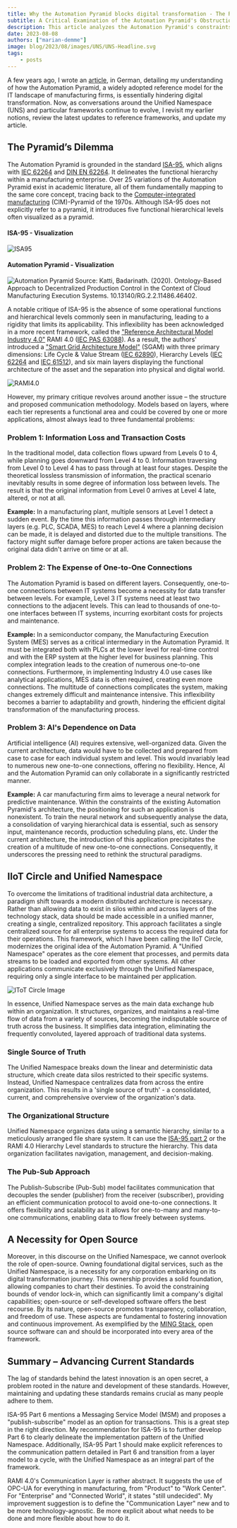 ```yaml
---
title: Why the Automation Pyramid blocks digital transformation - The Role of Unified Namespace
subtitle: A Critical Examination of the Automation Pyramid's Obstruction to Digital Transformation
description: This article analyzes the Automation Pyramid's constraints and explains the Unified Namespace, highlighting its potential to evolve digital transformation in manufacturing.
date: 2023-08-08 
authors: ["marian-demme"]
image: blog/2023/08/images/UNS/UNS-Headline.svg
tags:
    - posts
---
```

A few years ago, I wrote an [article](https://www.linkedin.com/pulse/iiot-circle-marian-raphael-demme/), in German, detailing my understanding of how the Automation Pyramid, a widely adopted reference model for the IT landscape of manufacturing firms, is essentially hindering digital transformation. Now, as conversations around the Unified Namespace (UNS) and particular frameworks continue to evolve, I revisit my earlier notions, review the latest updates to reference frameworks, and update my article.
<!--more-->
## The Pyramid’s Dilemma

The Automation Pyramid is grounded in the standard [ISA-95](https://www.isa.org/products/ansi-isa-95-00-01-2010-iec-62264-1-mod-enterprise), which aligns with [IEC 62264](https://www.iso.org/standard/57308.html) and [DIN EN 62264](https://www.beuth.de/en/standard/din-en-62264-1/207270059). It delineates the functional hierarchy within a manufacturing enterprise. Over 25 variations of the Automation Pyramid exist in academic literature, all of them fundamentally mapping to the same core concept, tracing back to the [Computer-integrated manufacturing](https://en.wikipedia.org/wiki/Computer-integrated_manufacturing) (CIM)-Pyramid of the 1970s. Although ISA-95 does not explicitly refer to a pyramid, it introduces five functional hierarchical levels often visualized as a pyramid.

#### ISA-95 - Visualization
![ISA95](./images/UNS/ISA95.svg)

#### Automation Pyramid - Visualization
![Automation Pyramid](./images/UNS/Automation-Pyramid.png)
Source: Katti, Badarinath. (2020). Ontology-Based Approach to Decentralized Production Control in the Context of Cloud Manufacturing Execution Systems. 10.13140/RG.2.2.11486.46402.

A notable critique of ISA-95 is the absence of some operational functions and hierarchical levels commonly seen in manufacturing, leading to a rigidity that limits its applicability. This inflexibility has been acknowledged in a more recent framework, called the ["Reference Architectural Model Industry 4.0"](https://www.isa.org/intech-home/2019/march-april/features/rami-4-0-reference-architectural-model-for-industr) RAMI 4.0 ([IEC PAS 63088](https://www.beuth.de/en/norm/pd-iec-pas-63088/272832590)). As a result, the authors' introduced a ["Smart Grid Architecture Model"](https://syc-se.iec.ch/wp-content/uploads/2019/10/Reference_Architecture_final.pdf) (SGAM) with three primary dimensions: Life Cycle & Value Stream ([IEC 62890](https://www.vde-verlag.de/iec-standards/248992/iec-62890-2020.html)), Hierarchy Levels ([IEC 62264](https://www.iso.org/standard/57308.html) and [IEC 61512](https://www.vde-verlag.de/iec-standards/216764/iec-61512-4-2009.html)), and six main layers displaying the functional architecture of the asset and the separation into physical and digital world.

![RAMI4.0](./images/UNS/RAMI40.gif)

However, my primary critique revolves around another issue – the structure and proposed communication methodology. Models based on layers, where each tier represents a functional area and could be covered by one or more applications, almost always lead to three fundamental problems:

### Problem 1: Information Loss and Transaction Costs

In the traditional model, data collection flows upward from Levels 0 to 4, while planning goes downward from Level 4 to 0. Information traversing from Level 0 to Level 4 has to pass through at least four stages. Despite the theoretical lossless transmission of information, the practical scenario inevitably results in some degree of information loss between levels. The result is that the original information from Level 0 arrives at Level 4 late, altered, or not at all.

**Example:** In a manufacturing plant, multiple sensors at Level 1 detect a sudden event. By the time this information passes through intermediary layers (e.g. PLC, SCADA, MES) to reach Level 4 where a planning decision can be made, it is delayed and distorted due to the multiple transitions. The factory might suffer damage before proper actions are taken because the original data didn't arrive on time or at all. 

### Problem 2: The Expense of One-to-One Connections 

The Automation Pyramid is based on different layers. Consequently, one-to-one connections between IT systems become a necessity for data transfer between levels. For example, Level 3 IT systems need at least two connections to the adjacent levels. This can lead to thousands of one-to-one interfaces between IT systems, incurring exorbitant costs for projects and maintenance.

**Example:** In a semiconductor company, the Manufacturing Execution System (MES) serves as a critical intermediary in the Automation Pyramid. It must be integrated both with PLCs at the lower level for real-time control and with the ERP system at the higher level for business planning. This complex integration leads to the creation of numerous one-to-one connections. Furthermore, in implementing Industry 4.0 use cases like analytical applications, MES data is often required, creating even more connections. The multitude of connections complicates the system, making changes extremely difficult and maintenance intensive. This inflexibility becomes a barrier to adaptability and growth, hindering the efficient digital transformation of the manufacturing process.

### Problem 3: AI's Dependence on Data 

Artificial intelligence (AI) requires extensive, well-organized data. Given the current architecture, data would have to be  collected and prepared from case to case for each individual system and level. This would invariably lead to numerous new one-to-one connections, offering no flexibility. Hence, AI and the Automation Pyramid can only collaborate in a significantly restricted manner.

**Example:** A car manufacturing firm aims to leverage a neural network for predictive maintenance. Within the constraints of the existing Automation Pyramid's architecture, the positioning for such an application is nonexistent. To train the neural network and subsequently analyse the data, a consolidation of varying hierarchical data is essential, such as sensory input, maintenance records, production scheduling plans, etc. Under the current architecture, the introduction of this application precipitates the creation of a multitude of new one-to-one connections. Consequently, it underscores the pressing need to rethink the structural paradigms.

## IIoT Circle and Unified Namespace

To overcome the limitations of traditional industrial data architecture, a paradigm shift towards a modern distributed architecture is necessary. Rather than allowing data to exist in silos within and across layers of the technology stack, data should be made accessible in a unified manner, creating a single, centralized repository. This approach facilitates a single centralized source for all enterprise systems to access the required data for their operations. This framework, which I have been calling the IIoT Circle, modernizes the original idea of the Automation Pyramid. A "Unified Namespace" operates as the core element that processes, and permits data streams to be loaded and exported from other systems. All other applications communicate exclusively through the Unified Namespace, requiring only a single interface to be maintained per application. 

![IToT Circle Image](./images/UNS/IIoT-Circle.svg)

In essence, Unified Namespace serves as the main data exchange hub within an organization. It structures, organizes, and maintains a real-time flow of data from a variety of sources, becoming the indisputable source of truth across the business. It simplifies data integration, eliminating the frequently convoluted, layered approach of traditional data systems.

### Single Source of Truth 

The Unified Namespace breaks down the linear and deterministic data structure, which create data silos restricted to their specific systems. Instead, Unified Namespace centralizes data from across the entire organization. This results in a 'single source of truth' - a consolidated, current, and comprehensive overview of the organization's data.

### The Organizational Structure 

Unified Namespace organizes data using a semantic hierarchy, similar to a meticulously arranged file share system. It can use the [ISA-95 part 2](https://www.isa.org/products/ansi-isa-95-00-02-2018-enterprise-control-system-i) or the RAMI 4.0 Hierarchy Level standards to structure the hierarchy. This data organization facilitates navigation, management, and decision-making.

### The Pub-Sub Approach

The Publish-Subscribe (Pub-Sub) model facilitates communication that decouples the sender (publisher) from the receiver (subscriber), providing an efficient communication protocol to avoid one-to-one connections. It offers flexibility and scalability as it allows for one-to-many and many-to-one communications, enabling data to flow freely between systems.

## A Necessity for Open Source

Moreover, in this discourse on the Unified Namespace, we cannot overlook the role of open-source. Owning foundational digital services, such as the Unified Namespace, is a necessity for any corporation embarking on its digital transformation journey. This ownership provides a solid foundation, allowing companies to chart their destinies. To avoid the constraining bounds of vendor lock-in, which can significantly limit a company's digital capabilities; open-source or self-developed software offers the best recourse. By its nature, open-source promotes transparency, collaboration, and freedom of use. These aspects are fundamental to fostering innovation and continuous improvement. As exemplified by the [MING Stack](https://flowforge.com/blog/2023/02/ming-blog/), open source software can and should be incorporated into every area of the framework.

## Summary – Advancing Current Standards

The lag of standards behind the latest innovation is an open secret, a problem rooted in the nature and development of these standards. However, maintaining and updating these standards remains crucial as many people adhere to them.

ISA-95 Part 6 mentions a Messaging Service Model (MSM) and proposes a "publish-subscribe" model as an option for transactions. This is a great step in the right direction. My recommendation for ISA-95 is to further develop Part 6 to clearly delineate the implementation pattern of the Unified Namespace. Additionally, ISA-95 Part 1 should make explicit references to the communication pattern detailed in Part 6 and transition from a layer model to a cycle, with the Unified Namespace as an integral part of the framework. 

RAMI 4.0's Communication Layer is rather abstract. It suggests the use of OPC-UA for everything in manufacturing, from "Product" to "Work Center". For "Enterprise" and "Connected World", it states "still undecided". My improvement suggestion is to define the "Communication Layer" new and to be more technology-agnostic. Be more explicit about what needs to be done and more flexible about how to do it.